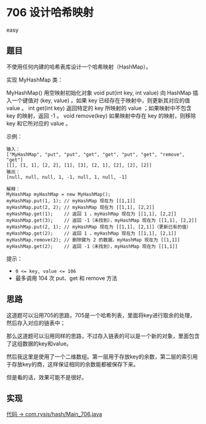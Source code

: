 # 706 设计哈希映射

easy

## 题目

不使用任何内建的哈希表库设计一个哈希映射（HashMap）。

实现 MyHashMap 类：

MyHashMap() 用空映射初始化对象
void put(int key, int value) 向 HashMap 插入一个键值对 (key, value) 。如果 key 已经存在于映射中，则更新其对应的值 value 。
int get(int key) 返回特定的 key 所映射的 value ；如果映射中不包含 key 的映射，返回 -1 。
void remove(key) 如果映射中存在 key 的映射，则移除 key 和它所对应的 value 。


示例：
```
输入：
["MyHashMap", "put", "put", "get", "get", "put", "get", "remove", "get"]
[[], [1, 1], [2, 2], [1], [3], [2, 1], [2], [2], [2]]
输出：
[null, null, null, 1, -1, null, 1, null, -1]

解释：
MyHashMap myHashMap = new MyHashMap();
myHashMap.put(1, 1); // myHashMap 现在为 [[1,1]]
myHashMap.put(2, 2); // myHashMap 现在为 [[1,1], [2,2]]
myHashMap.get(1);    // 返回 1 ，myHashMap 现在为 [[1,1], [2,2]]
myHashMap.get(3);    // 返回 -1（未找到），myHashMap 现在为 [[1,1], [2,2]]
myHashMap.put(2, 1); // myHashMap 现在为 [[1,1], [2,1]]（更新已有的值）
myHashMap.get(2);    // 返回 1 ，myHashMap 现在为 [[1,1], [2,1]]
myHashMap.remove(2); // 删除键为 2 的数据，myHashMap 现在为 [[1,1]]
myHashMap.get(2);    // 返回 -1（未找到），myHashMap 现在为 [[1,1]]
```

提示：

- `0 <= key, value <= 106`
- 最多调用 104 次 put、get 和 remove 方法

## 思路

这道题可以沿用705的思路，705是一个哈希列表，里面将key进行取余的处理，然后存入对应的链表中；

那么这道题可以沿用同样的思路，不过存入链表的可以是一个新的对象，里面包含了这组数据的key和value。

然后我这里是使用了一个二维数组。第一层用于存放key的余数，第二层的索引用于存放key的商，这样保证相同的余数能都被保存下来。

但是看的话，效果可能不是很好。

## 实现

[代码 -> com.rysis/hash/Main_706.java](../../src/com/rysis/hash/Main_706.java)